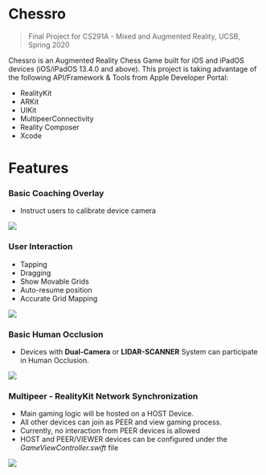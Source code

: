 # Chessro 
> Final Project for CS291A - Mixed and Augmented Reality, UCSB, Spring 2020

Chessro is an Augmented Reality Chess Game built for iOS and iPadOS devices (iOS/iPadOS 13.4.0 and above). This project is taking advantage of the following API/Framework & Tools from Apple Developer Portal:

  - RealityKit
  - ARKit
  - UIKit
  - MultipeerConnectivity
  - Reality Composer
  - Xcode

# Features

### Basic Coaching Overlay
- Instruct users to calibrate device camera

![](Images/CoachingOverlay.gif)

### User Interaction
- Tapping 
- Dragging
- Show Movable Grids
- Auto-resume position 
- Accurate Grid Mapping

![](Images/Interaction.gif)

### Basic Human Occlusion
- Devices with **Dual-Camera** or **LIDAR-SCANNER** System can participate in Human Occlusion.

![](Images/Occlusion.gif)

### Multipeer - RealityKit Network Synchronization
- Main gaming logic will be hosted on a HOST Device.
- All other devices can join as PEER and view gaming process.
- Currently, no interaction from PEER devices is allowed
- HOST and PEER/VIEWER devices can be configured under the *GameViewController.swift* file

![](Images/ARNetwork.gif)
